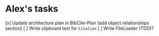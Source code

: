 # Alex's tasks

[x] Update architecture plan in BibCite-Plan (add object relationships section)
[ ] Write clipboard test for `Citation`
[ ] Write FileLoader (TDD)?